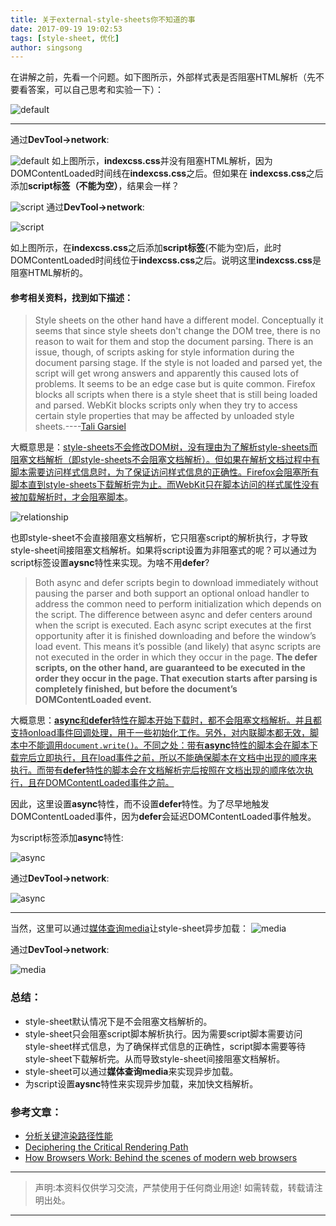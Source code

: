 ```yaml
---
title: 关于external-style-sheets你不知道的事
date: 2017-09-19 19:02:53
tags: [style-sheet, 优化]
author: singsong
---
```


在讲解之前，先看一个问题。如下图所示，外部样式表是否阻塞HTML解析（先不要看答案，可以自己思考和实验一下）：

![default](./style-sheet-default.png)
***

通过**DevTool->network**:

![default](./default-network.png)
如上图所示，**indexcss.css**并没有阻塞HTML解析，因为DOMContentLoaded时间线在**indexcss.css**之后。但如果在
**indexcss.css**之后添加**script标签（不能为空）**，结果会一样？

![script](./script.png)
通过**DevTool->network**:

![script](./script-network.png)

如上图所示，在**indexcss.css**之后添加**script标签**(不能为空)后，此时DOMContentLoaded时间线位于**indexcss.css**之后。说明这里**indexcss.css**是阻塞HTML解析的。

#### 参考相关资料，找到如下描述：
>Style sheets on the other hand have a different model. Conceptually it seems that since style sheets don't change the DOM tree, there is no reason to wait for them and stop the document parsing. There is an issue, though, of scripts asking for style information during the document parsing stage. If the style is not loaded and parsed yet, the script will get wrong answers and apparently this caused lots of problems. It seems to be an edge case but is quite common. Firefox blocks all scripts when there is a style sheet that is still being loaded and parsed. WebKit blocks scripts only when they try to access certain style properties that may be affected by unloaded style sheets.----[Tali Garsiel](https://www.html5rocks.com/en/tutorials/internals/howbrowserswork/#The_order_of_processing_scripts_and_style_sheets) 

大概意思是：<u>style-sheets不会修改DOM树，没有理由为了解析style-sheets而阻塞文档解析（即style-sheets不会阻塞文档解析）。但如果在解析文档过程中有脚本需要访问样式信息时，为了保证访问样式信息的正确性。Firefox会阻塞所有脚本直到style-sheets下载解析完为止。而WebKit只在脚本访问的样式属性没有被加载解析时，才会阻塞脚本</u>。

![relationship](./style-sheet.png)

也即style-sheet不会直接阻塞文档解析，它只阻塞script的解析执行，才导致style-sheet间接阻塞文档解析。如果将script设置为非阻塞式的呢？可以通过为script标签设置**aysnc**特性来实现。为啥不用**defer**?

>Both async and defer scripts begin to download immediately without pausing the parser and both support an optional onload handler to address the common need to perform initialization which depends on the script. The difference between async and defer centers around when the script is executed. Each async script executes at the first opportunity after it is finished downloading and before the window’s load event. This means it’s possible (and likely) that async scripts are not executed in the order in which they occur in the page. **The defer scripts, on the other hand, are guaranteed to be executed in the order they occur in the page. That execution starts after parsing is completely finished, but before the document’s DOMContentLoaded event.**

大概意思：<u>**async**和**defer**特性在脚本开始下载时，都不会阻塞文档解析。并且都支持onload事件回调处理，用于一些初始化工作。另外，对内联脚本都无效，脚本中不能调用`document.write()`。不同之处：带有**async**特性的脚本会在脚本下载完后立即执行，且在load事件之前，所以不能确保脚本在文档中出现的顺序来执行。而带有**defer**特性的脚本会在文档解析完后按照在文档出现的顺序依次执行，且在DOMContentLoaded事件之前。</u>

因此，这里设置**async**特性，而不设置**defer**特性。为了尽早地触发DOMContentLoaded事件，因为**defer**会延迟DOMContentLoaded事件触发。

为script标签添加**async**特性:

![async](./async.png)

通过**DevTool->network**:

![async](./async-network1.png)

***
当然，这里可以通过[媒体查询media](https://developer.mozilla.org/en-US/docs/Web/CSS/Media_Queries/Using_media_queries)让style-sheet异步加载：
![media](./media.png)

通过**DevTool->network**:

![media](./media-network.png)

### 总结：

- style-sheet默认情况下是不会阻塞文档解析的。
- style-sheet只会阻塞script脚本解析执行。因为需要script脚本需要访问style-sheet样式信息，为了确保样式信息的正确性，script脚本需要等待style-sheet下载解析完。从而导致style-sheet间接阻塞文档解析。
- style-sheet可以通过**媒体查询media**来实现异步加载。
- 为script设置**aysnc**特性来实现异步加载，来加快文档解析。





### 参考文章：
- [分析关键渲染路径性能](https://developers.google.com/web/fundamentals/performance/critical-rendering-path/analyzing-crp)
- [Deciphering the Critical Rendering Path](https://calendar.perfplanet.com/2012/deciphering-the-critical-rendering-path/)
- [How Browsers Work: Behind the scenes of modern web browsers](https://www.html5rocks.com/en/tutorials/internals/howbrowserswork/#The_order_of_processing_scripts_and_style_sheets)

---

> 声明:本资料仅供学习交流，严禁使用于任何商业用途! 如需转载，转载请注明出处。

---
